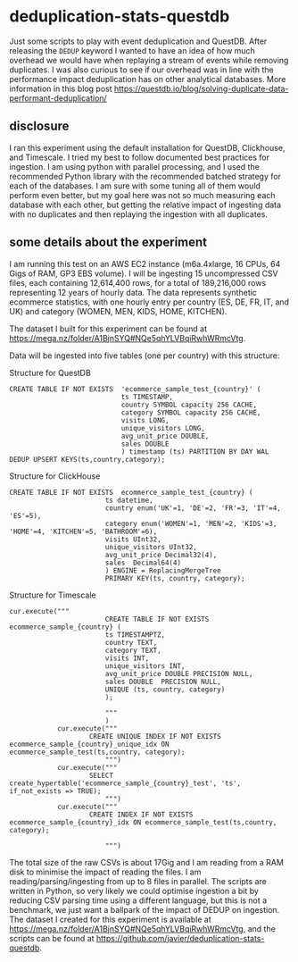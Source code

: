 # deduplication-stats-questdb
Just some scripts to play with event deduplication and QuestDB. After releasing the `DEDUP` keyword I wanted to have an idea of how much overhead we would have when replaying a stream of events while removing duplicates. I was also curious to see if our overhead was in line with the performance impact deduplication has on other analytical databases. More information in this blog post https://questdb.io/blog/solving-duplicate-data-performant-deduplication/

## disclosure

I ran this experiment using the default installation for QuestDB, Clickhouse, and Timescale. I tried my best to follow documented best practices for ingestion. I am using python with parallel processing, and I used the recommended Python library with the recommended batched strategy for each of the databases. I am sure with some tuning all of them would perform even better, but my goal here was not so much measuring each database with each other, but getting the relative impact of ingesting data with no duplicates and then replaying the ingestion with all duplicates.

## some details about the experiment

I am running this test on an AWS EC2 instance (m6a.4xlarge, 16 CPUs, 64 Gigs of RAM, GP3 EBS volume). I will be ingesting 15 uncompressed CSV files, each containing 12,614,400 rows, for a total of 189,216,000 rows representing 12 years of hourly data. The data represents synthetic ecommerce statistics, with one hourly entry per country (ES, DE, FR, IT, and UK) and category (WOMEN, MEN, KIDS, HOME, KITCHEN).

The dataset I built for this experiment can be found at https://mega.nz/folder/A1BjnSYQ#NQe5qhYLVBqiRwhWRmcVtg.

Data will be ingested into five tables (one per country) with this structure:

Structure for QuestDB

```
CREATE TABLE IF NOT EXISTS  'ecommerce_sample_test_{country}' (
                            ts TIMESTAMP,
                            country SYMBOL capacity 256 CACHE,
                            category SYMBOL capacity 256 CACHE,
                            visits LONG,
                            unique_visitors LONG,
                            avg_unit_price DOUBLE,
                            sales DOUBLE
                            ) timestamp (ts) PARTITION BY DAY WAL DEDUP UPSERT KEYS(ts,country,category);
```

Structure for ClickHouse
```
CREATE TABLE IF NOT EXISTS  ecommerce_sample_test_{country} (
                        ts datetime,
                        country enum('UK'=1, 'DE'=2, 'FR'=3, 'IT'=4, 'ES'=5),
                        category enum('WOMEN'=1, 'MEN'=2, 'KIDS'=3, 'HOME'=4, 'KITCHEN'=5, 'BATHROOM'=6),
                        visits UInt32,
                        unique_visitors UInt32,
                        avg_unit_price Decimal32(4),
                        sales  Decimal64(4)
                        ) ENGINE = ReplacingMergeTree
                        PRIMARY KEY(ts, country, category);
```

Structure for Timescale
```
cur.execute("""
                        CREATE TABLE IF NOT EXISTS  ecommerce_sample_{country} (
                        ts TIMESTAMPTZ,
                        country TEXT,
                        category TEXT,
                        visits INT,
                        unique_visitors INT,
                        avg_unit_price DOUBLE PRECISION NULL,
                        sales DOUBLE  PRECISION NULL,
                        UNIQUE (ts, country, category)
                        );

                        """
                        )
            cur.execute("""
                    CREATE UNIQUE INDEX IF NOT EXISTS ecommerce_sample_{country}_unique_idx ON ecommerce_sample_test(ts,country, category);
                        """)
            cur.execute("""
                    SELECT create_hypertable('ecommerce_sample_{country}_test', 'ts', if_not_exists => TRUE);
                        """)
            cur.execute("""
                    CREATE INDEX IF NOT EXISTS ecommerce_sample_{country}_idx ON ecommerce_sample_test(ts,country, category);

                        """)
```

The total size of the raw CSVs is about 17Gig and I am reading from a RAM disk to minimise the impact of reading the files. I am reading/parsing/ingesting from up to 8 files in parallel. The scripts are written in Python, so very likely we could optimise ingestion a bit by reducing CSV parsing time using a different language, but this is not a benchmark, we just want a ballpark of the impact of DEDUP on ingestion.
The dataset I created for this experiment is available at https://mega.nz/folder/A1BjnSYQ#NQe5qhYLVBqiRwhWRmcVtg, and the scripts can be found at https://github.com/javier/deduplication-stats-questdb.
